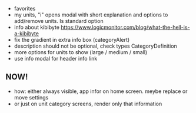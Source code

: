 - favorites
- my units, "i" opens modal with short explanation and options to add/remove units. Is standard option
- info about kibibyte https://www.logicmonitor.com/blog/what-the-hell-is-a-kibibyte
- fix the gradient in extra info box (categoryAlert)
- description should not be optional, check types CategoryDefinition
- more options for units to show (large / medium / small)
- use info modal for header info link

## NOW!
- how: either always visible, app infor on home screen. meybe replace or move settings
- or just on unit category screens, render only that information